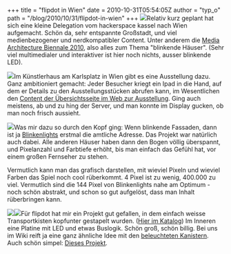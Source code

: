 +++
title = "flipdot in Wien"
date = 2010-10-31T05:54:05Z
author = "typ_o"
path = "/blog/2010/10/31/flipdot-in-wien"
+++
[![](https://flipdot.org/blog/uploads/biennale_06.serendipityThumb.jpg)](https://flipdot.org/blog/uploads/biennale_06.jpg)Relativ
kurz geplant hat sich eine kleine Delegation vom hackerspace kassel nach
Wien aufgemacht. Schön da, sehr entspannte Großstadt, und viel
medienbezogener und nerdkompatibler Content. Unter anderem die [Media
Architecture
Biennale 2010](http://www.mediaarchitecture.org/biennale2010/), also
alles zum Thema "blinkende Häuser". (Sehr viel multimedialer und
interaktiver ist hier noch nichts, ausser blinkende LED).  
  
[![](https://flipdot.org/blog/uploads/biennale_05.serendipityThumb.jpg)](https://flipdot.org/blog/uploads/biennale_05.jpg)Im
Künstlerhaus am Karlsplatz in Wien gibt es eine Ausstellung dazu. Ganz
ambitioniert gemacht: Jeder Besucher kriegt ein Ipad in die Hand, auf
dem er Details zu den Ausstellungsstücken abrufen kann, im Wesentlichen
den [Content der Übersichtsseite im Web zur
Ausstellung](http://www.mediaarchitecture.org/biennale-2010-exhibition/).
Ging auch meistens, ab und zu hing der Server, und man konnte im Display
gucken, ob man noch frisch aussieht.  
  
[![](https://flipdot.org/blog/uploads/biennale_04.serendipityThumb.jpg)](https://flipdot.org/blog/uploads/biennale_04.jpg)Was
mir dazu so durch den Kopf ging: Wenn blinkende Fassaden, dann ist ja
[Blinkenlights](http://blinkenlights.net/) erstmal die amtliche Adresse.
Das Projekt war natürlich auch dabei. Alle anderen Häuser haben dann den
Bogen völlig überspannt, und Pixelanzahl und Farbtiefe erhöht, bis man
einfach das Gefühl hat, vor einem großen Fernseher zu stehen.

Vermutlich kann man das grafisch darstellen, mit wieviel Pixeln und
wieviel Farben das Spiel noch cool rüberkommt. 4 Pixel ist zu wenig,
400.000 zu viel. Vermutlich sind die 144 Pixel von Blinkenlights nahe am
Optimum - noch schön abstrakt, und schon so gut aufgelöst, dass man
Inhalt rüberbringen kann.  
  
[![](https://flipdot.org/blog/uploads/biennale_01.serendipityThumb.jpg)](https://flipdot.org/blog/uploads/biennale_01.jpg)[![](https://flipdot.org/blog/uploads/biennale_02.serendipityThumb.jpg)](https://flipdot.org/blog/uploads/biennale_02.jpg)Für
flipdot hat mir ein Projekt gut gefallen, in dem einfach weisse
Transportkisten kopfunter gestapelt wurden. ([Hier im
Katalog](http://www.mediaarchitecture.org/boxleds/)) Im Inneren eine
Platine mit LED und etwas Buslogik. Schön groß, schön billig. Bei uns im
Wiki reift ja eine ganz ähnliche Idee mit den [beleuchteten
Kanistern](http://flipdot.org/wiki/index.php?title=Kanister). Auch schön
simpel: [Dieses
Projekt](http://www.mediaarchitecture.org/portable-deflatable-led-matrix-by-werkzeug-h/).
